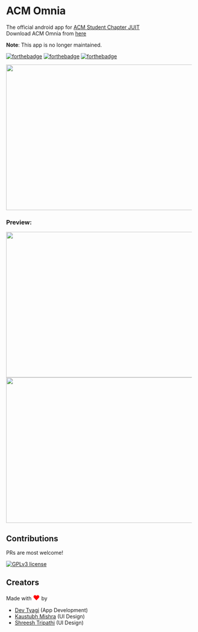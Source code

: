 # ACM Omnia
The official android app for <a href="http://juit.acm.org/">ACM Student Chapter JUIT</a>    
Download ACM Omnia from <a href="https://github.com/devptyagi/ACM-Omnia/releases/download/v1.1/ACMOmnia_v1.1.apk"> here </a>

**Note**: This app is no longer maintained.

[![forthebadge](https://forthebadge.com/images/badges/built-for-android.svg)](https://forthebadge.com)
[![forthebadge](https://forthebadge.com/images/badges/made-with-java.svg)](https://forthebadge.com)
[![forthebadge](https://forthebadge.com/images/badges/built-with-love.svg)](https://forthebadge.com)

<img src="https://firebasestorage.googleapis.com/v0/b/acm-omnia.appspot.com/o/appScreenshots%2FCover.png?alt=media&token=d57c6ce6-6ec0-4046-b74a-1d054ca2758c" width ="700" height="395">

### Preview:

<img src="https://firebasestorage.googleapis.com/v0/b/acm-omnia.appspot.com/o/appScreenshots%2Fss1.jpg?alt=media&token=7d83d465-2b56-4f9d-89c2-577518a400f5" width="600" height="395">

<img src="https://firebasestorage.googleapis.com/v0/b/acm-omnia.appspot.com/o/appScreenshots%2Fss2.jpg?alt=media&token=e361eaf9-388e-4546-ab9f-5c22e2f0e895" width="600" height="395">


## Contributions

PRs are most welcome!

[![GPLv3 license](https://img.shields.io/badge/License-GPLv3-blue.svg)](http://perso.crans.org/besson/LICENSE.html)     



## Creators

Made with <span style="font-size:130%;color:red;">&hearts;</span> by      
* [Dev Tyagi](https://www.linkedin.com/in/devtyagi/)             (App Development)
* [Kaustubh Mishra](https://www.linkedin.com/in/kaustubhai/)     (UI Design)
* [Shreesh Tripathi](https://www.linkedin.com/in/shreesh-tripathi-a12977192/)     (UI Design)
